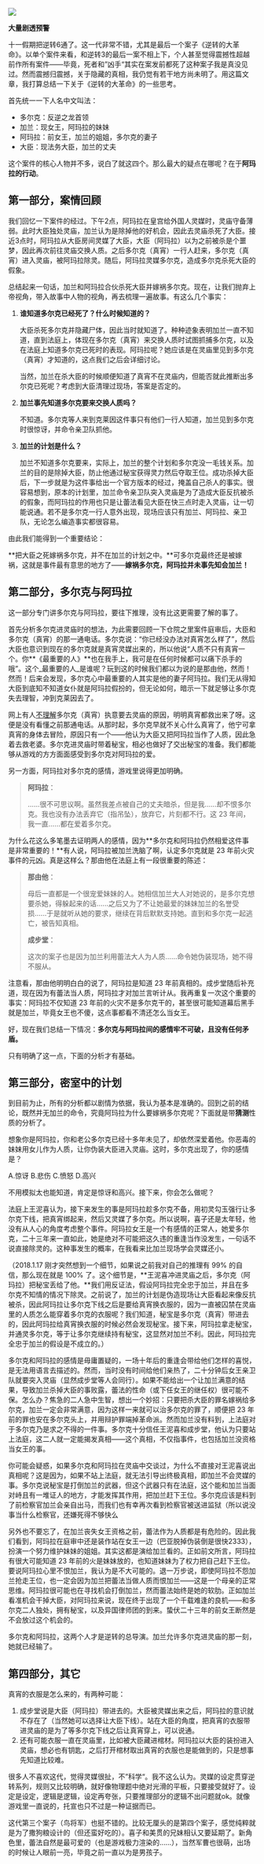 ![](https://image-laike9m.oss-cn-beijing.aliyuncs.com/Rayfa.jpg)

**大量剧透预警**

十一假期把逆转6通了。这一代非常不错，尤其是最后一个案子《逆转的大革命》。以单个案件来看，和逆转3的最后一案不相上下，个人甚至觉得震撼性超越前作所有案件——毕竟，死者和”凶手“其实在案发前都死了这种案子我是真没见过。然而震撼归震撼，关于隐藏的真相，我仍觉有若干地方尚未明了。用这篇文章，我打算总结一下关于《逆转的大革命》的一些思考。

首先统一一下人名中文叫法：

- 多尔克：反逆之龙首领
- 加兰：现女王，阿玛拉的妹妹
- 阿玛拉：前女王，加兰的姐姐，多尔克的妻子
- 大臣：现法务大臣，加兰的丈夫

这个案件的核心人物并不多，说白了就这四个。那么最大的疑点在哪呢？在于**阿玛拉的行动**。

## 第一部分，案情回顾

我们回忆一下案件的经过。下午2点，阿玛拉在皇宫给外国人灵媒时，灵庙守备薄弱。此时大臣独处灵庙，加兰认为是除掉他的好机会，因此去灵庙杀死了大臣。接近3点时，阿玛拉从大臣房间灵媒了大臣，大臣（阿玛拉）以为之前被杀是个噩梦，因此再次前往灵庙交换人质。之后多尔克（真宵）一行人赶来，多尔克（真宵）进入灵庙，被阿玛拉除灵。随后，阿玛拉灵媒多尔克，造成多尔克杀死大臣的假象。

总结起来一句话，加兰和阿玛拉合伙杀死大臣并嫁祸多尔克。现在，让我们抛弃上帝视角，带入故事中人物的视角，再去梳理一遍故事。有这么几个事实：

1. **谁知道多尔克已经死了？什么时候知道的？**

   大臣杀死多尔克并隐藏尸体，因此当时就知道了。种种迹象表明加兰一直不知道，直到法庭上，体现在多尔克（真宵）来交换人质时试图抓捕多尔克，以及在法庭上知道多尔克已死时的表现。阿玛拉呢？她应该是在灵庙里见到多尔克（真宵）才知道的，这点我们之后会详细讨论。

   当然，加兰在杀大臣的时候顺便知道了真宵不在灵庙内，但能否就此推断出多尔克已死呢？考虑到大臣清理过现场，答案是否定的。

2. **加兰事先知道多尔克要来交换人质吗？**

   不知道。多尔克等人来到克莱因这件事只有他们一行人知道，加兰见到多尔克时很惊讶，并命令亲卫队抓他。

3. **加兰的计划是什么？**

   加兰不知道多尔克要来，实际上，加兰的整个计划和多尔克没一毛钱关系。加兰的目的是除掉大臣，防止他通过秘宝获得灵力然后夺取王位。成功杀掉大臣后，下一步就是为这件事给出一个官方版本的经过，掩盖自己杀人的事实。很容易想到，原本的计划里，加兰命令亲卫队突入灵庙是为了造成大臣反抗被杀的假象，而阿玛拉的作用也只是让蕾法看见大臣在快三点时走入灵庙，让一切能说通。若不是多尔克一行人意外出现，现场应该只有加兰、阿玛拉、亲卫队，无论怎么编造事实都很容易。

由此我们能得到一个重要结论：

**把大臣之死嫁祸多尔克，并不在加兰的计划之中。**可多尔克最终还是被嫁祸，这就是事件最有意思的地方了——**嫁祸多尔克，阿玛拉并未事先知会加兰！**

## 第二部分，多尔克与阿玛拉

这一部分专门讲多尔克与阿玛拉，要往下推理，没有比这更需要了解的事了。

首先分析多尔克进灵庙时的想法，为此需要回顾一下仓院之里案件庭审后，大臣和多尔克（真宵）的那一通电话。多尔克说：“你已经没办法对真宵怎么样了”，然后大臣也意识到现在的多尔克就是真宵灵媒出来的，所以他说“人质不只有真宵一个。你**《最重要的人》**也在我手上，我可是在任何时候都可以痛下杀手的哦”。这个_最重要的人_是谁呢？玩到这的时候我们都以为说的是那由他，然而！然而！后来会发现，多尔克心中最重要的人其实是他的妻子阿玛拉。我们无从得知大臣到底知不知道女仆就是阿玛拉假扮的，但无论如何，暗示一下就足够让多尔克失去理智，冲到克莱因去了。

网上有人[不理解](http://bangumi.tv/blog/274044)多尔克（真宵）执意要去灵庙的原因，明明真宵都救出来了呀。这便是没有看懂之前那通电话。从那时起，多尔克早就不关心什么真宵了，他宁可拿真宵的身体去冒险，原因只有一个——他认为大臣又把阿玛拉当作了人质，因此急着去救老婆。多尔克进灵庙时带着秘宝，相必也做好了交出秘宝的准备。我们都能够从游戏的方方面面感受到多尔克对阿玛拉的爱。

另一方面，阿玛拉对多尔克的感情，游戏里说得更加明确。

> **阿玛拉**：
>
> ……很不可思议啊。虽然我差点被自己的丈夫暗杀，但是我……却不恨多尔克。我也没有办法丢弃它（指吊坠），放弃它，片刻都不行。这 23 年间，我一直……都在爱着多尔克。

为什么花这么多笔墨去证明两人的感情，因为**多尔克和阿玛拉仍然相爱这件事是非常重要的！**有人说，阿玛拉被加兰洗脑了啊，认定多尔克就是 23 年前火灾事件的元凶。真是这样么？那由他在法庭上有一段很重要的陈述：

> **那由他**：
>
> 母后一直都是一个很宠爱妹妹的人。她相信加兰大人对她说的，是多尔克想要杀她，得躲起来的话……之后又为了不让她最爱的妹妹加兰的名誉受损……于是就听从她的要求，继续在背后默默支持她。直到和多尔克一起逃亡，被告知真相。
>
> **成步堂**：
>
> 这次的案子也是因为加兰利用蕾法大人为人质……命令她伪装现场，她不得不服从。

注意看，那由他明明白白的说了，阿玛拉是知道 23 年前真相的。成步堂随后补充道，现在因为有蕾法当人质，阿玛拉才对加兰言听计从。我再重复一次这个重要的事实：阿玛拉不仅知道 23 年前的火灾不是多尔克干的，甚至很可能知道幕后黑手就是加兰，毕竟女王也不傻，这点事都看不清还怎么当女王。

好，现在我们总结一下情况：**多尔克与阿玛拉间的感情牢不可破，且没有任何矛盾。**

只有明确了这一点，下面的分析才有基础。

## 第三部分，密室中的计划

到目前为止，所有的分析都以剧情为依据，我认为基本是准确的。回到之前的结论，既然并无加兰的命令，究竟阿玛拉为什么要嫁祸多尔克呢？下面就是带**猜测**性质的分析了。

想象你是阿玛拉，你和老公多尔克已经十多年未见了，却依然深爱着他。你恶毒的妹妹用女儿作为人质，让你伪装大臣进入灵庙。这时，多尔克出现了，你的感情是？

A.惊讶	B.悲伤	C.愤怒	D.高兴

不用模拟太也能知道，肯定是惊讶和高兴。接下来，你会怎么做呢？

法庭上王泥喜认为，接下来发生的事是阿玛拉趁多尔克不备，用初灵勾玉强行让多尔克下线，把真宵绑起来，然后又灵媒了多尔克。所以说啊，喜子还是太年轻，他没有从人心的角度考虑整个事件。阿玛拉女王是一个有感情的正常人，她爱多尔克，二十三年来一直如此，她是绝对不可能把这久违的重逢当作没发生，一句话不说直接除灵的。这种事发生的概率，在我看来比加兰现场学会灵媒还小。

（2018.1.17 刚才突然想到一个细节，如果说之前我对自己的推理有 99% 的自信，那么现在就是 100% 了。这个细节是，**王泥喜冲进灵庙之后，多尔克（阿玛拉）把秘宝丢给了他。**我们用反证法，假设阿玛拉完全忠于加兰，并且在多尔克不知情的情况下除灵。之前说了，加兰的计划是伪造现场让大臣看起来像反抗被杀，因此阿玛拉让多尔克下线之后是要给真宵换衣服的，因为一直被囚禁在灵庙里的人质怎么能穿着多尔克的衣服呢？我们知道，秘宝是多尔克（真宵）带进去的，因此阿玛拉给真宵换衣服的时候必然会发现秘宝。接下来，阿玛拉拿走秘宝，并通灵多尔克，等于让多尔克继续持有秘宝，这显然对加兰不利。因此，阿玛拉完全忠于加兰的假设是不成立的。）

多尔克和阿玛拉的感情是毋庸置疑的，一场十年后的重逢会带给他们怎样的喜悦，是无法用语言去描述的。然而，当时没有时间给他们亲热了，二十分钟后女王亲卫队就要突入灵庙（显然成步堂等人会同行）。如果不能给出一个让加兰满意的结果，导致加兰杀掉大臣的事败露，蕾法的性命（或下任女王的继任权）很可能不保。怎么办？焦急的二人急中生智，想出一个妙招：只要把杀大臣的罪名嫁祸给多尔克，加兰一定会非常满意，因为这样一来就可以治多尔克的罪了，顺便把 23 年前的罪也安在多尔克头上，并用辩护罪端掉革命派。然而加兰没有料到，上法庭对于多尔克乃是求之不得的一件事。多尔克十分信任王泥喜和成步堂，他认为只要站上法庭，这二人就一定能揭发真相——这个真相，不仅指事件，也包括加兰没资格当女王的事。

你可能会疑惑，如果多尔克和阿玛拉在灵庙中交谈过，为什么不直接对王泥喜说出真相呢？这是因为，如果不站上法庭，就无法引导出终极真相，即加兰不会灵媒的事。多尔克说秘宝是打倒加兰的武器，但这个武器只有在法庭，这个能和加兰当面对峙且有一堆证人的地方，才能发挥其作用，把加兰赶下王位。多尔克应该是料到了前检察官加兰会亲自出马，而我们也有幸再次看到检察官被送进监狱（所以说没事当什么检察官，还嫌死得不够快么

另外也不要忘了，在加兰丧失女王资格之前，蕾法作为人质都是有危险的。因此我们看到，阿玛拉在庭审中还是装作站在女王一边（巴亚脱掉伪装倒是很快2333），扮演一个努力维护妹妹的姐姐。其实这都是演给加兰看的。正如前文所言，阿玛拉有很大可能知道 23 年前的火是妹妹放的，也知道妹妹为了权力把自己赶下王位。要说阿玛拉心里不恨加兰，我认为是不大可能的。退一万步说，即使阿玛拉不怨加兰抢走王位，也一定会因为加兰把蕾法当做人质而恨加兰——这是一个母亲的正常思维。阿玛拉很可能也在寻找机会打倒加兰，然而蕾法始终是她的软肋。正如加兰看准机会干掉大臣，对阿玛拉来说，现在终于出现了一个千载难逢的良机——和多尔克二人独处，拥有秘宝，以及异国律师团的到来。蛰伏二十三年的前女王断然是不会放过这个机会的。

多尔克和阿玛拉，这两个人才是逆转的总导演。加兰允许多尔克进灵庙的那一刻，她就已经输了。

## 第四部分，其它

真宵的衣服是怎么来的，有两种可能：

1. 成步堂说是大臣（阿玛拉）带进去的。大臣被灵媒出来之后，阿玛拉的意识就不存在了（当然她可以选择让大臣下线）。站在大臣的角度，把真宵的衣服带进灵庙的是为了等多尔克下线之后让真宵穿上，可以说通。
2. 还有可能衣服一直在灵庙里，比如被大臣藏进棺材。阿玛拉以大臣的装扮进入灵庙，想必也有钥匙，之后打开棺材取出真宵的衣服也是能做到的，只是想事先知道比较难。

很多人不喜欢这代，觉得灵媒很扯，不”科学“。我不这么认为。灵媒的设定贯穿逆转系列，规则又比较明确，就好像物理题中绝对光滑的平板，只要接受就好了。设定是设定，逻辑是逻辑，设定再夸张，只要推理部分的逻辑不出问题就ok。就像游戏里一直说的，托宣也只不过是一种证据而已。

这代第三个案子（鸟将军）也挺不错的。比较无厘头的是第四个案子，感觉纯粹就是为了撒狗粮设计的（但还蛮好吃的）。喜子和美贯的兄妹相认又要延期了。新角色里，蕾法自然是最可爱的（也是游戏极力渲染的……），当然军曹也很萌，出场的时候让人眼前一亮，毕竟之前一直以为是男孩子。